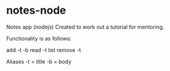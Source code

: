 # notes-node
Notes app (nodejs) 
Created to work out a tutorial for mentoring.

Functionality is as follows:

add -t -b
read -t
list
remove -t

Aliases 
-t = title
-b = body


